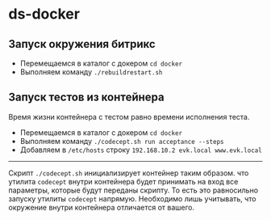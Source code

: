 # ds-docker
## Запуск окружения битрикс
- Перемещаемся в каталог c докером `cd docker`
- Выполняем команду `./rebuildrestart.sh`
## Запуск тестов из контейнера
Время жизни контейнера с тестом равно времени исполнения теста.
- Перемещаемся в каталог c докером `cd docker`
- Выполняем команду `./codecept.sh run acceptance --steps`
- Добавляем в `/etc/hosts` строку `192.168.10.2 evk.local www.evk.local`
---
Скрипт `./codecept.sh` инициализирует контейнер таким образом. 
что утилита `codecept` внутри контейнера будет принимать на вход
все параметры, которые будут переданы скрипту. То есть это равносильно
запуску утилиты `codecept` напрямую. Необходимо лишь учитывать, что 
окружение внутри контейнера отличается от вашего.

